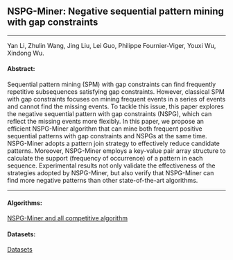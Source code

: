 ## NSPG-Miner: Negative sequential pattern mining with gap constraints
***
 
Yan Li, Zhulin Wang, Jing Liu, Lei Guo, Philippe Fournier-Viger, Youxi Wu, Xindong Wu.

#### Abstract:

 Sequential pattern mining (SPM) with gap constraints can find frequently repetitive subsequences satisfying gap constraints. However, classical SPM with gap constraints focuses on mining frequent events in a series of events and cannot find the missing events. To tackle this issue, this paper explores the negative sequential pattern with gap constraints (NSPG), which can reflect the missing events more flexibly. In this paper, we propose an efficient NSPG-Miner algorithm that can mine both frequent positive sequential patterns with gap constraints and NSPGs at the same time. NSPG-Miner adopts a pattern join strategy to effectively reduce candidate patterns. Moreover, NSPG-Miner employs a key-value pair array structure to calculate the support (frequency of occurrence) of a pattern in each sequence. Experimental results not only validate the effectiveness of the strategies adopted by NSPG-Miner, but also verify that NSPG-Miner can find more negative patterns than other state-of-the-art algorithms. 
 
---

#### Algorithms:

[NSPG-Miner and all competitive algorithm](https://github.com/wuc567/Pattern-Mining/tree/master/NSPG-Miner/algorithms)

#### Datasets:
[Datasets](https://github.com/wuc567/Pattern-Mining/tree/master/NSPG-Miner/datasets)  
